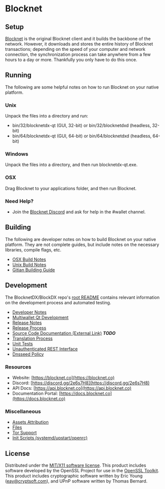 Blocknet
=====================

Setup
---------------------
[Blocknet](https://github.com/BlocknetDX/blocknet/releases/tag/v3.9.22) is the original Blocknet client and it builds the backbone of the network. However, it downloads and stores the entire history of Blocknet transactions; depending on the speed of your computer and network connection, the synchronization process can take anywhere from a few hours to a day or more. Thankfully you only have to do this once.

Running
---------------------
The following are some helpful notes on how to run Blocknet on your native platform.

### Unix

Unpack the files into a directory and run:

- bin/32/blocknetdx-qt (GUI, 32-bit) or bin/32/blocknetdxd (headless, 32-bit)
- bin/64/blocknetdx-qt (GUI, 64-bit) or bin/64/blocknetdxd (headless, 64-bit)

### Windows

Unpack the files into a directory, and then run blocknetdx-qt.exe.

### OSX

Drag Blocknet to your applications folder, and then run Blocknet.

### Need Help?

* Join the [Blocknet Discord](https://discord.gg/2e6s7H8) and ask for help in the #wallet channel.

Building
---------------------
The following are developer notes on how to build Blocknet on your native platform. They are not complete guides, but include notes on the necessary libraries, compile flags, etc.

- [OSX Build Notes](build-osx.md)
- [Unix Build Notes](build-unix.md)
- [Gitian Building Guide](gitian-building.md)

Development
---------------------
The BlocknetDX/BlockDX repo's [root README](https://github.com/BlocknetDX/blocknet/blob/master/README.md) contains relevant information on the development process and automated testing.

- [Developer Notes](developer-notes.md)
- [Multiwallet Qt Development](multiwallet-qt.md)
- [Release Notes](release-notes.md)
- [Release Process](release-process.md)
- [Source Code Documentation (External Link)](https://dev.visucore.com/bitcoin/doxygen/) ***TODO***
- [Translation Process](translation_process.md)
- [Unit Tests](unit-tests.md)
- [Unauthenticated REST Interface](REST-interface.md)
- [Dnsseed Policy](dnsseed-policy.md)

### Resources

* Website: [https://blocknet.co](https://blocknet.co)
* Discord: [https://discord.gg/2e6s7H8](https://discord.gg/2e6s7H8)
* API Docs: [https://api.blocknet.co](https://api.blocknet.co)
* Documentation Portal: [https://docs.blocknet.co](https://docs.blocknet.co)

### Miscellaneous
- [Assets Attribution](assets-attribution.md)
- [Files](files.md)
- [Tor Support](tor.md)
- [Init Scripts (systemd/upstart/openrc)](init.md)

License
---------------------
Distributed under the [MIT/X11 software license](http://www.opensource.org/licenses/mit-license.php).
This product includes software developed by the OpenSSL Project for use in the [OpenSSL Toolkit](https://www.openssl.org/). This product includes
cryptographic software written by Eric Young ([eay@cryptsoft.com](mailto:eay@cryptsoft.com)), and UPnP software written by Thomas Bernard.
